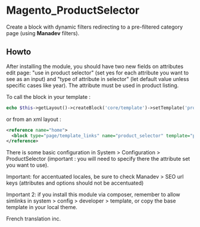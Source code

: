 # Magento_ProductSelector
Create a block with dynamic filters redirecting to a pre-filtered category page (using **Manadev** filters).

## Howto
After installing the module, you should have two new fields on attributes edit page: "use in product selector" (set yes for each attribute you want to see as an input) and "type of attribute in selector" (let default value unless specific cases like year). The attribute must be used in product listing.

To call the block in your template :

```php
echo $this->getLayout()->createBlock('core/template')->setTemplate('productselector/selector-block.phtml')->toHtml();
```

or from an xml layout :
```xml
<reference name="home">
  <block type="page/template_links" name="product_selector" template="productselector/selector-block.phtml"/>
</reference>
```

There is some basic configuration in System > Configuration > ProductSelector (important : you will need to specify there the attribute set you want to use).

Important: for accentuated locales, be sure to check Manadev > SEO url keys (attributes and options should not be accentuated)

Important 2: if you install this module via composer, remember to allow simlinks in system > config > developer > template, or copy the base template in your local theme.

French translation inc.
